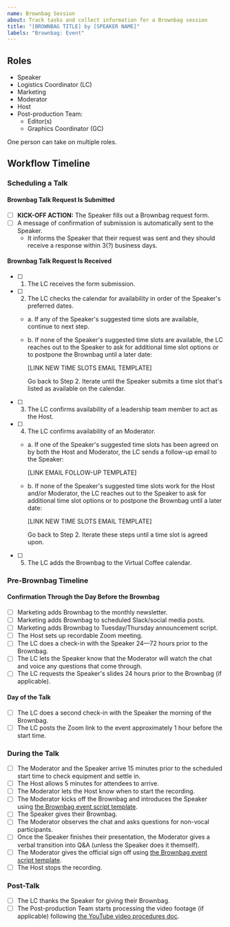```yaml
---
name: Brownbag Session
about: Track tasks and collect information for a Brownbag session
title: "[BROWNBAG TITLE] by [SPEAKER NAME]"
labels: "Brownbag: Event"
---
```


## Roles

- Speaker
- Logistics Coordinator (LC)
- Marketing
- Moderator
- Host
- Post-production Team:
  - Editor(s)
  - Graphics Coordinator (GC)

One person can take on multiple roles.

## Workflow Timeline

### Scheduling a Talk

#### Brownbag Talk Request Is Submitted

- [ ] **KICK-OFF ACTION:** The Speaker fills out a Brownbag request form.
- [ ] A message of confirmation of submission is automatically sent to the Speaker.
  - It informs the Speaker that their request was sent and they should receive a response within 3(?) business days.

#### Brownbag Talk Request Is Received

- [ ] 1. The LC receives the form submission.
- [ ] 2. The LC checks the calendar for availability in order of the Speaker's preferred dates.

  - a. If any of the Speaker's suggested time slots are available, continue to next step.
  - b. If none of the Speaker's suggested time slots are available, the LC reaches out to the Speaker to ask for additional time slot options or to postpone the Brownbag until a later date:

    [LINK NEW TIME SLOTS EMAIL TEMPLATE]

    Go back to Step 2. Iterate until the Speaker submits a time slot that's listed as available on the calendar.

- [ ] 3. The LC confirms availability of a leadership team member to act as the Host.
- [ ] 4. The LC confirms availability of an Moderator.

  - a. If one of the Speaker's suggested time slots has been agreed on by both the Host and Moderator, the LC sends a follow-up email to the Speaker:

    [LINK EMAIL FOLLOW-UP TEMPLATE]

  - b. If none of the Speaker's suggested time slots work for the Host and/or Moderator, the LC reaches out to the Speaker to ask for additional time slot options or to postpone the Brownbag until a later date:

    [LINK NEW TIME SLOTS EMAIL TEMPLATE]

    Go back to Step 2. Iterate these steps until a time slot is agreed upon.

- [ ] 5. The LC adds the Brownbag to the Virtual Coffee calendar.

### Pre-Brownbag Timeline

#### Confirmation Through the Day Before the Brownbag

- [ ] Marketing adds Brownbag to the monthly newsletter.
- [ ] Marketing adds Brownbag to scheduled Slack/social media posts.
- [ ] Marketing adds Brownbag to Tuesday/Thursday announcement script.
- [ ] The Host sets up recordable Zoom meeting.
- [ ] The LC does a check-in with the Speaker 24—72 hours prior to the Brownbag.
- [ ] The LC lets the Speaker know that the Moderator will watch the chat and voice any questions that come through.
- [ ] The LC requests the Speaker's slides 24 hours prior to the Brownbag (if applicable).

#### Day of the Talk

- [ ] The LC does a second check-in with the Speaker the morning of the Brownbag.
- [ ] The LC posts the Zoom link to the event approximately 1 hour before the start time.

### During the Talk

- [ ] The Moderator and the Speaker arrive 15 minutes prior to the scheduled start time to check equipment and settle in.
- [ ] The Host allows 5 minutes for attendees to arrive.
- [ ] The Moderator lets the Host know when to start the recording.
- [ ] The Moderator kicks off the Brownbag and introduces the Speaker using [the Brownbag event script template](/brownbags/event-script-template.md#intro).
- [ ] The Speaker gives their Brownbag.
- [ ] The Moderator observes the chat and asks questions for non-vocal participants.
- [ ] Once the Speaker finishes their presentation, the Moderator gives a verbal transition into Q&A (unless the Speaker does it themself).
- [ ] The Moderator gives the official sign off using [the Brownbag event script template](/brownbags/event-script-template.md#outro).
- [ ] The Host stops the recording.

### Post-Talk

- [ ] The LC thanks the Speaker for giving their Brownbag.
- [ ] The Post-production Team starts processing the video footage (if applicable) following [the YouTube video procedures doc](/procedures/youtube.md).
